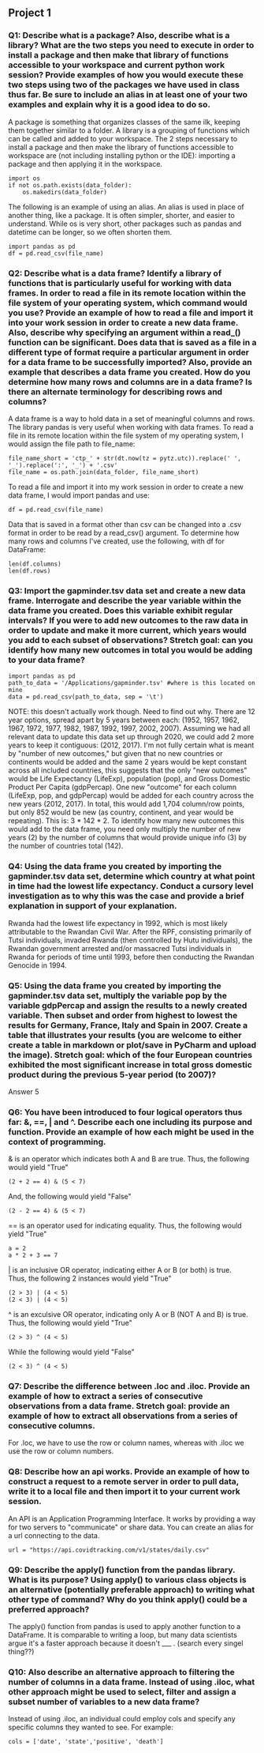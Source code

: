 ## Project 1
### Q1: Describe what is a package? Also, describe what is a library? What are the two steps you need to execute in order to install a package and then make that library of functions accessible to your workspace and current python work session? Provide examples of how you would execute these two steps using two of the packages we have used in class thus far. Be sure to include an alias in at least one of your two examples and explain why it is a good idea to do so.
A package is something that organizes classes of the same ilk, keeping them together similar to a folder. A library is a grouping of functions which can be called and added to your workspace. The 2 steps necessary to install a package and then make the library of functions accessible to workspace are (not including installing python or the IDE): importing a package and then applying it in the workspace.  
```
import os
if not os.path.exists(data_folder):
    os.makedirs(data_folder)
```
The following is an example of using an alias. An alias is used in place of another thing, like a package. It is often simpler, shorter, and easier to understand. While os is very short, other packages such as pandas and datetime can be longer, so we often shorten them.
```
import pandas as pd
df = pd.read_csv(file_name)
``` 

### Q2: Describe what is a data frame? Identify a library of functions that is particularly useful for working with data frames. In order to read a file in its remote location within the file system of your operating system, which command would you use? Provide an example of how to read a file and import it into your work session in order to create a new data frame. Also, describe why specifying an argument within a read_() function can be significant. Does data that is saved as a file in a different type of format require a particular argument in order for a data frame to be successfully imported? Also, provide an example that describes a data frame you created. How do you determine how many rows and columns are in a data frame? Is there an alternate terminology for describing rows and columns?
A data frame is a way to hold data in a set of meaningful columns and rows. The library pandas is very useful when working with data frames. 
To read a file in its remote location within the file system of my operating system, I would assign the file path to file_name:
```
file_name_short = 'ctp_' + str(dt.now(tz = pytz.utc)).replace(' ', '_').replace(':', '_') + '.csv'
file_name = os.path.join(data_folder, file_name_short)
```
To read a file and import it into my work session in order to create a new data frame, I would import pandas and use:
```
df = pd.read_csv(file_name)
```
Data that is saved in a format other than csv can be changed into a .csv format in order to be read by a read_csv() argument. To determine how many rows and columns I've created, use the following, with df for DataFrame:
```
len(df.columns)
len(df.rows)
```

### Q3: Import the gapminder.tsv data set and create a new data frame. Interrogate and describe the year variable within the data frame you created. Does this variable exhibit regular intervals? If you were to add new outcomes to the raw data in order to update and make it more current, which years would you add to each subset of observations? Stretch goal: can you identify how many new outcomes in total you would be adding to your data frame?
```
import pandas as pd
path_to_data = '/Applications/gapminder.tsv' #where is this located on mine
data = pd.read_csv(path_to_data, sep = '\t')
```
NOTE: this doesn't actually work though. Need to find out why.
There are 12 year options, spread apart by 5 years between each: (1952, 1957, 1962, 1967, 1972, 1977, 1982, 1987, 1992, 1997, 2002, 2007). Assuming we had all relevant data to update this data set up through 2020, we could add 2 more years to keep it contiguous: (2012, 2017). 
I'm not fully certain what is meant by "number of new outcomes," but given that no new countries or continents would be added and the same 2 years would be kept constant across all included countries, this suggests that the only "new outcomes" would be Life Expectancy (LifeExp), population (pop), and Gross Domestic Product Per Capita (gdpPercap). One new "outcome" for each column (LifeExp, pop, and gdpPercap) would be added for each country across the new years (2012, 2017). In total, this would add 1,704 column/row points, but only 852 would be new (as country, continent, and year would be repeating). This is: 3 * 142 * 2.
To identify how many new outcomes this would add to the data frame, you need only multiply the number of new years (2) by the number of columns that would provide unique info (3) by the number of countries total (142). 

### Q4: Using the data frame you created by importing the gapminder.tsv data set, determine which country at what point in time had the lowest life expectancy. Conduct a cursory level investigation as to why this was the case and provide a brief explanation in support of your explanation.
Rwanda had the lowest life expectancy in 1992, which is most likely attributable to the Rwandan Civil War. After the RPF, consisting primarily of Tutsi individuals, invaded Rwanda (then controlled by Hutu individuals), the Rwandan government arrested and/or massacred Tutsi individuals in Rwanda for periods of time until 1993, before then conducting the Rwandan Genocide in 1994. 

### Q5: Using the data frame you created by importing the gapminder.tsv data set, multiply the variable pop by the variable gdpPercap and assign the results to a newly created variable. Then subset and order from highest to lowest the results for Germany, France, Italy and Spain in 2007. Create a table that illustrates your results (you are welcome to either create a table in markdown or plot/save in PyCharm and upload the image). Stretch goal: which of the four European countries exhibited the most significant increase in total gross domestic product during the previous 5-year period (to 2007)?
Answer 5
### Q6: You have been introduced to four logical operators thus far: &, ==, | and ^. Describe each one including its purpose and function. Provide an example of how each might be used in the context of programming.
& is an operator which indicates both A and B are true.
Thus, the following would yield "True"
```
(2 + 2 == 4) & (5 < 7) 
```
And, the following would yield "False"
```
(2 - 2 == 4) & (5 < 7) 
```

== is an operator used for indicating equality.
Thus, the following would yield "True"
```
a = 2
a * 2 + 3 == 7
```

| is an inclusive OR operator, indicating either A or B (or both) is true.  
Thus, the following 2 instances would yield "True"

```
(2 > 3) | (4 < 5)
(2 < 3) | (4 < 5)
```
^ is an exculsive OR operator, indicating only A or B (NOT A and B) is true.
Thus, the following would yield "True"
```
(2 > 3) ^ (4 < 5)
```
While the following would yield "False"
```
(2 < 3) ^ (4 < 5)
```
### Q7: Describe the difference between .loc and .iloc. Provide an example of how to extract a series of consecutive observations from a data frame. Stretch goal: provide an example of how to extract all observations from a series of consecutive columns.
For .loc, we have to use the row or column names, whereas with .iloc we use the row or column numbers.  

### Q8: Describe how an api works. Provide an example of how to construct a request to a remote server in order to pull data, write it to a local file and then import it to your current work session.
An API is an Application Programming Interface. It works by providing a way for two servers to "communicate" or share data.
You can create an alias for a url connecting to the data.
```
url = "https://api.covidtracking.com/v1/states/daily.csv"
```
### Q9: Describe the apply() function from the pandas library. What is its purpose? Using apply() to various class objects is an alternative (potentially preferable approach) to writing what other type of command? Why do you think apply() could be a preferred approach?
The apply() function from pandas is used to apply another function to a DataFrame. It is comparable to writing a loop, but many data scientists argue it's a faster approach because it doesn't ___ . (search every singel thing??)

### Q10: Also describe an alternative approach to filtering the number of columns in a data frame. Instead of using .iloc, what other approach might be used to select, filter and assign a subset number of variables to a new data frame?
Instead of using .iloc, an individual could employ cols and specify any specific columns they wanted to see. 
For example:
```
cols = ['date', 'state','positive', 'death']
```
